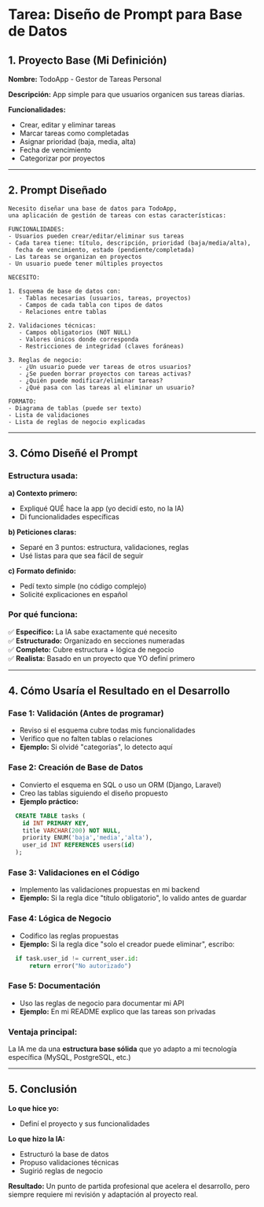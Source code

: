 # Tarea: Diseño de Prompt para Base de Datos

## 1. Proyecto Base (Mi Definición)

**Nombre:** TodoApp - Gestor de Tareas Personal

**Descripción:** 
App simple para que usuarios organicen sus tareas diarias.

**Funcionalidades:**
- Crear, editar y eliminar tareas
- Marcar tareas como completadas
- Asignar prioridad (baja, media, alta)
- Fecha de vencimiento
- Categorizar por proyectos

---

## 2. Prompt Diseñado
```
Necesito diseñar una base de datos para TodoApp, 
una aplicación de gestión de tareas con estas características:

FUNCIONALIDADES:
- Usuarios pueden crear/editar/eliminar sus tareas
- Cada tarea tiene: título, descripción, prioridad (baja/media/alta), 
  fecha de vencimiento, estado (pendiente/completada)
- Las tareas se organizan en proyectos
- Un usuario puede tener múltiples proyectos

NECESITO:

1. Esquema de base de datos con:
   - Tablas necesarias (usuarios, tareas, proyectos)
   - Campos de cada tabla con tipos de datos
   - Relaciones entre tablas

2. Validaciones técnicas:
   - Campos obligatorios (NOT NULL)
   - Valores únicos donde corresponda
   - Restricciones de integridad (claves foráneas)

3. Reglas de negocio:
   - ¿Un usuario puede ver tareas de otros usuarios?
   - ¿Se pueden borrar proyectos con tareas activas?
   - ¿Quién puede modificar/eliminar tareas?
   - ¿Qué pasa con las tareas al eliminar un usuario?

FORMATO:
- Diagrama de tablas (puede ser texto)
- Lista de validaciones
- Lista de reglas de negocio explicadas
```

---

## 3. Cómo Diseñé el Prompt

### Estructura usada:

**a) Contexto primero:**
- Expliqué QUÉ hace la app (yo decidí esto, no la IA)
- Di funcionalidades específicas

**b) Peticiones claras:**
- Separé en 3 puntos: estructura, validaciones, reglas
- Usé listas para que sea fácil de seguir

**c) Formato definido:**
- Pedí texto simple (no código complejo)
- Solicité explicaciones en español

### Por qué funciona:

✅ **Específico:** La IA sabe exactamente qué necesito  
✅ **Estructurado:** Organizado en secciones numeradas  
✅ **Completo:** Cubre estructura + lógica de negocio  
✅ **Realista:** Basado en un proyecto que YO definí primero

---

## 4. Cómo Usaría el Resultado en el Desarrollo

### Fase 1: Validación (Antes de programar)
- Reviso si el esquema cubre todas mis funcionalidades
- Verifico que no falten tablas o relaciones
- **Ejemplo:** Si olvidé "categorías", lo detecto aquí

### Fase 2: Creación de Base de Datos
- Convierto el esquema en SQL o uso un ORM (Django, Laravel)
- Creo las tablas siguiendo el diseño propuesto
- **Ejemplo práctico:**
```sql
  CREATE TABLE tasks (
    id INT PRIMARY KEY,
    title VARCHAR(200) NOT NULL,
    priority ENUM('baja','media','alta'),
    user_id INT REFERENCES users(id)
  );
```

### Fase 3: Validaciones en el Código
- Implemento las validaciones propuestas en mi backend
- **Ejemplo:** Si la regla dice "título obligatorio", 
  lo valido antes de guardar

### Fase 4: Lógica de Negocio
- Codifico las reglas propuestas
- **Ejemplo:** Si la regla dice "solo el creador puede eliminar", 
  escribo:
```python
  if task.user_id != current_user.id:
      return error("No autorizado")
```

### Fase 5: Documentación
- Uso las reglas de negocio para documentar mi API
- **Ejemplo:** En mi README explico que las tareas son privadas

### Ventaja principal:
La IA me da una **estructura base sólida** que yo adapto 
a mi tecnología específica (MySQL, PostgreSQL, etc.)

---

## 5. Conclusión

**Lo que hice yo:**
- Definí el proyecto y sus funcionalidades

**Lo que hizo la IA:**
- Estructuró la base de datos
- Propuso validaciones técnicas
- Sugirió reglas de negocio

**Resultado:**
Un punto de partida profesional que acelera el desarrollo, 
pero siempre requiere mi revisión y adaptación al proyecto real.